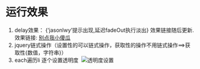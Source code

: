 # 运行效果
 1. delay效果： {‘jasonlwy’提示出现,延迟fadeOut执行淡出} 效果链接随后更新.效果链接: <a href="#">别点我小傻瓜</a>
 2. jquery链式操作（设置性的可以链式操作，获取性的操作不用链式操作==>获取性{数值，字符串}）
 3. each遍历li 逐个设置透明度
  ![透明度设置](http://114.215.91.58/Blog//static/userImages/20180509/1525850487767092774.jpg)
 
 

